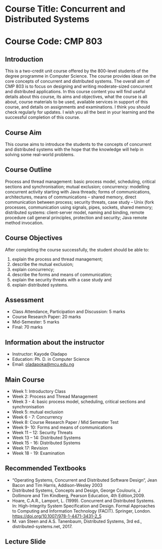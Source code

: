 # Course Title: Concurrent and Distributed Systems

# Course Code: CMP 803

## Introduction 
This is a two-credit unit course offered by the 800-level students of the degree programme in Computer Science. The course provides ideas on the core concepts of concurrent and distributed systems. 
The overall aim of CMP 803 is to focus on designing and writing moderate-sized concurrent and distributed applications. In this course content you will find useful details about this course, its aims and objectives, what the course is all about, course materials to be used, available services in support of this course, and details on assignments and examinations. I think you should check regularly for updates. I wish you all the best in your learning and the successful completion of this course.  


## Course Aim 
This course aims to introduce the students to the concepts of concurrent and distributed systems with the hope that the knowledge will help in solving some real-world problems. 


## Course Outline 
Process and thread management: basic process model, scheduling, critical sections and synchronisation; mutual exclusion; concurrency: modelling concurrent activity starting with Java threads; forms of communications, architectures, means of communications – shared memory, direct communication between process; security threats, case study – Unix (fork processes, communication using signals, pipes, sockets, shared memory; distributed systems: client-server model, naming and binding, remote procedure call general principles, protection and security; Java remote method invocation.


## Course Objectives 
After completing the course successfully, the student should be able to:
1. explain the process and thread management;
2. describe the mutual exclusion;
3. explain concurrency;
4. describe the forms and means of communication;
5. explain the security threats with a case study and
6. explain distributed systems.

## Assessment 
*	Class Attendance, Participation and Discussion: 	 5 marks 
*	Course Research Paper:				20 marks
*	Mid-Semester:					 5 marks 
*	Final:						70 marks

## Information about the instructor
*	Instructor: Kayode Oladapo
*	Education: Ph. D. in Computer Science
*	Email: oladapoka@mcu.edu.ng

## Main Course 
* Week 1: 	Introductory Class
* Week 2:	Process and Thread Management  
* Week 3 - 4: 	basic process model, scheduling, critical sections and synchronisation
* Week 5: 	mutual exclusion
* Week 6 - 7: 	 Concurrency 
* Week 8:	Course Research Paper / Mid Semester Test
* Week 9- 10: 	 Forms and means of communications 
* Week 11 – 12:	Security Threats 
* Week 13 – 14:	Distributed Systems
* Week 15 - 16:	Distributed Systems 
* Week 17:	Revision 
* Week 18 - 19:	Examination 


## Recommended Textbooks 
* “Operating Systems, Concurrent and Distributed Software Design“, Jean Bacon and Tim Harris, Addison-Wesley 2003
* Distributed Systems, Concepts and Design, George Coulouris, J Dollimore and Tim Kindberg, Pearson Education, 4th Edition,2009.
* Hoare, C.A.R., Lamport, L. (1999). Concurrent and Distributed Systems. In: High-Integrity System Specification and Design. Formal Approaches to Computing and Information Technology (FACIT). Springer, London. https://doi.org/10.1007/978-1-4471-3431-2_5
* M. van Steen and A.S. Tanenbaum, Distributed Systems, 3rd ed., distributed-systems.net, 2017.

## Lecture Slide
